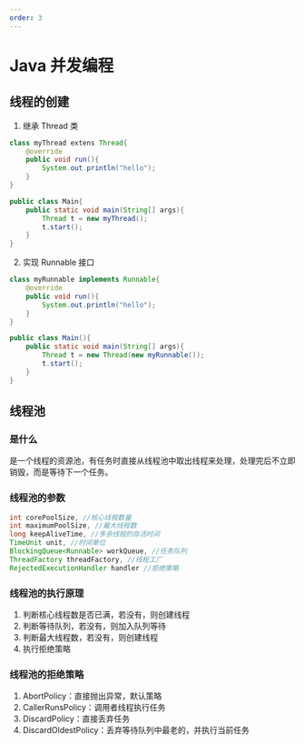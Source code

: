 ```yaml
---
order: 3
---
```


# Java 并发编程

## 线程的创建

1. 继承 Thread 类

```java
class myThread extens Thread{
    @override
    public void run(){
        System.out.println("hello");
    }
}

public class Main{
    public static void main(String[] args){
        Thread t = new myThread();
        t.start();
    }
}
```

2. 实现 Runnable 接口

```java
class myRunnable implements Runnable{
    @override
    public void run(){
        System.out.println("hello");
    }
}

public class Main(){
    public static void main(String[] args){
        Thread t = new Thread(new myRunnable());
        t.start();
    }
}
```

## 线程池

### 是什么

是一个线程的资源池，有任务时直接从线程池中取出线程来处理，处理完后不立即销毁，而是等待下一个任务。

### 线程池的参数

```java
int corePoolSize, //核心线程数量
int maximumPoolSize, //最大线程数
long keepAliveTime, //多余线程的存活时间
TimeUnit unit, //时间单位
BlockingQueue<Runnable> workQueue, //任务队列
ThreadFactory threadFactory, //线程工厂
RejectedExecutionHandler handler //拒绝策略
```

### 线程池的执行原理

1. 判断核心线程数是否已满，若没有，则创建线程
2. 判断等待队列，若没有，则加入队列等待
3. 判断最大线程数，若没有，则创建线程
4. 执行拒绝策略

### 线程池的拒绝策略

1. AbortPolicy：直接抛出异常，默认策略
2. CallerRunsPolicy：调用者线程执行任务
3. DiscardPolicy：直接丢弃任务
4. DiscardOldestPolicy：丢弃等待队列中最老的，并执行当前任务